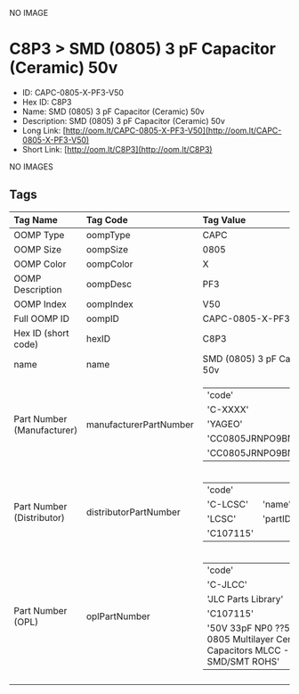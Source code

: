 


  
NO IMAGE  
# C8P3 > SMD (0805) 3 pF Capacitor (Ceramic) 50v

- ID: CAPC-0805-X-PF3-V50
- Hex ID: C8P3
- Name: SMD (0805) 3 pF Capacitor (Ceramic) 50v
- Description: SMD (0805) 3 pF Capacitor (Ceramic) 50v
- Long Link: [http://oom.lt/CAPC-0805-X-PF3-V50](http://oom.lt/CAPC-0805-X-PF3-V50)
- Short Link: [http://oom.lt/C8P3](http://oom.lt/C8P3)
  
NO IMAGES  
## Tags
  

|Tag Name|Tag Code|Tag Value|
| :--- | :--- | :--- |
|OOMP Type|oompType|CAPC|
|OOMP Size|oompSize|0805|
|OOMP Color|oompColor|X|
|OOMP Description|oompDesc|PF3|
|OOMP Index|oompIndex|V50|
|Full OOMP ID|oompID|CAPC-0805-X-PF3-V50|
|Hex ID (short code)|hexID|C8P3|
|name|name|SMD (0805) 3 pF Capacitor (Ceramic) 50v|
|Part Number (Manufacturer)|manufacturerPartNumber|<table><tr><td>'code'</td></tr><tr><td> 'C-XXXX'</td><td> 'name'</td></tr><tr><td> 'YAGEO'</td><td> 'partID'</td></tr><tr><td> 'CC0805JRNPO9BN330'</td><td> 'partName'</td></tr><tr><td> 'CC0805JRNPO9BN330'</td></tr></table>|
|Part Number (Distributor)|distributorPartNumber|<table><tr><td>'code'</td></tr><tr><td> 'C-LCSC'</td><td> 'name'</td></tr><tr><td> 'LCSC'</td><td> 'partID'</td></tr><tr><td> 'C107115'</td></tr></table>|
|Part Number (OPL)|oplPartNumber|<table><tr><td>'code'</td></tr><tr><td> 'C-JLCC'</td><td> 'name'</td></tr><tr><td> 'JLC Parts Library'</td><td> 'partID'</td></tr><tr><td> 'C107115'</td><td> 'partName'</td></tr><tr><td> '50V 33pF NP0 ??5% 0805  Multilayer Ceramic Capacitors MLCC - SMD/SMT ROHS'</td></tr></table>|
||||
